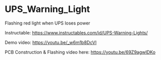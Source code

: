 # UPS_Warning_Light
Flashing red light when UPS loses power

Instructable: https://www.instructables.com/id/UPS-Warning-Lights/

Demo video: https://youtu.be/_w6m1b8DcVI

PCB Construction & Flashing video here:  https://youtu.be/69Z9agwIDKo
